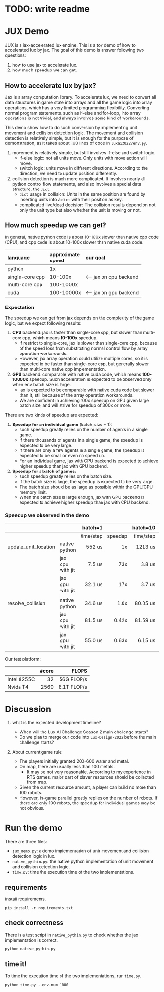 # TODO: write readme
# JUX Demo

JUX is a jax-accelerated lux engine. This is a toy demo of how to accelerated lux by jax. The goal of this demo is answer following two questions:
1. how to use jax to accelerate lux.
2. how much speedup we can get.

## How to accelerate lux by jax?
Jax is a array computation library. To accelerate lux, we need to convert all data structures in game state into arrays and all the game logic into array operations, which has a very limited programming flexibility. Converting normal program statements, such as if-else and for-loop, into array operations is not trivial, and always involves some kind of workarounds.

This demo show how to do such conversion by implementing unit movement and collision detection logic. The movement and collision detection is relatively simple, but it is enough for the purpose of demonstration, as it takes about 100 lines of code in `luxai2022/env.py`.
1. movement is relatively simple, but still involves if-else and switch logic.
    - if-else logic: not all units move. Only units with move action will move.
    - switch logic: units move in different directions. According to the direction, we need to update position differently.
2. collision detection is much more complicated. It involves nearly all python control flow statements, and also involves a special data structure, the `dict`.
    - `dict` usage in collision: Units in the same position are found by inserting units into a `dict` with their position as key.
    - complicated live/dead decision: The collision results depend on not only the unit type but also whether the unit is moving or not.

## How much speedup we can get?

In general, native python code is about 10-100x slower than native cpp code (CPU), and cpp code is about 10-100x slower than native cuda code. 

| language        | approximate<br> speed | our goal              |
|:--------------- |:--------------------- |:--------------------- |
| python          | 1x                    |                       |
| single-core cpp | 10-100x               | <-- jax on cpu backend|
| multi-core cpp  | 100-1000x             |                       |
| cuda            | 100-10000x            | <-- jax on gpu backend|

### Expectation
The speedup we can get from jax depends on the complexity of the game logic, but we expect following results:
1. __CPU__ backend: jax is faster than single-core cpp, but slower than multi-core cpp, which means __10-100x__ speedup.
    - If restrict to single-core, jax is slower than single-core cpp, because of the speed loss from substituting normal control flow by array operation workarounds.
    - However, jax array operation could utilize multiple cores, so it is expected to be faster than single-core cpp, but generally slower than multi-core native cpp implementation.
2. __GPU__ backend: comparable with native cuda code, which means __100-10000x__ speedup. Such acceleration is expected to be observed only when env batch size is large.
    - jax is expected to be comparable with native cuda code but slower than it, still because of the array operation workarounds.
    - We are confident in achieving 100x speedup on GPU given large batch size, and will strive for speedup of 300x or more.

There are two kinds of speedup are expected:
1. __Speedup for an individual game__ (batch_size = 1): 
    - such speedup greatly relies on the number of agents in a single game. 
    - If there thousands of agents in a single game, the speedup is expected to be very large.
    - If there are only a few agents in a single game, the speedup is expected to be small or even no speed up.
    - For an individual game, jax with CPU backend is expected to achieve higher speedup than jax with GPU backend.
2. __Speedup for a batch of games__:
    - such speedup greatly relies on the batch size.
    - If the batch size is large, the speedup is expected to be very large.
    - The batch size should be as large as possible within the GPU/CPU memory limit.
    - When the batch size is large enough, jax with GPU backend is expected to achieve higher speedup than jax with CPU backend.

### Speedup we observed in the demo

|                      |                  |   batch=1 |         |  batch=10 |         |  batch=1k |         |  batch=10k |         |
|----------------------|------------------|----------:|--------:|----------:|--------:|----------:|--------:|-----------:|--------:|
|                      |                  | time/step | speedup | time/step | speedup | time/step | speedup |  time/step | speedup |
| update_unit_location | native python    |    552 us |      1x |   1213 us |      1x |   1582 us |      1x | 1568.11 us |      1x |
|                      | jax cpu with jit |    7.5 us |     73x |    3.8 us |    319x |  0.651 us |  2.4k x |    1.57 us |    1k x |
|                      | jax gpu with jit |   32.1 us |     17x |    3.7 us |    327x |  0.087 us | 18.1k x |   0.085 us | 18.4k x |
|                      |                  |           |         |           |         |           |         |            |         |
| resolve_collision    | native python    |   34.6 us |    1.0x |  80.05 us |    1.0x | 107.64 us | 1x      |   105.0 us |    1.0x |
|                      | jax cpu with jit |   81.5 us |   0.42x |  81.59 us |   0.98x |  81.97 us | 1.3x    |   85.92 us |   1.22x |
|                      | jax gpu with jit |   55.0 us |   0.63x |   6.15 us |   13.1x |   0.92 us | 116.6x  |    0.83 us |  127.1x |


Our test platform:

|             | #core | FLOPS       |
| ----------- | -----:|------------:|
| Intel 8255C | 32    | 56G FLOP/s  |
| Nvida T4    | 2560  | 8.1T FLOP/s |


# Discussion

1. what is the expected development timeline?
    - When will the Lux AI Challenge Season 2 main challenge starts?
    - Do we plan to merge our code into `Lux-Design-2022` before the main challenge starts?

2. About current game rule:
    - The players initially granted 200-600 water and metal.
    - On map, there are usually less than 100 metals. 
        - It may be not very reasonable. According to my experience in RTS games, major part of player resources should be collected from map.
    - Given the current resource amount, a player can build no more than 100 robots. 
    - However, in-game parallel greatly replies on the number of robots. If there are only 100 robots, the speedup for individual games may be not obvious.

# Run the demo

There are three files:
 - `jux_demo.py`: a demo implementation of unit movement and collision detection logic in lux.
 - `native_pythin.py`: the native python implementation of unit movement and collision detection logic.
 - `time.py`: time the execution time of the two implementations.


## requirements
Install requirements.
```console
pip install -r requirements.txt
```

## check correctness
There is a test script in `native_pythin.py` to check whether the jax implementation is correct.
```console
python native_pythin.py
```

## time it!
To time the execution time of the two implementations, run `time.py`.
```console
python time.py --env-num 1000
```